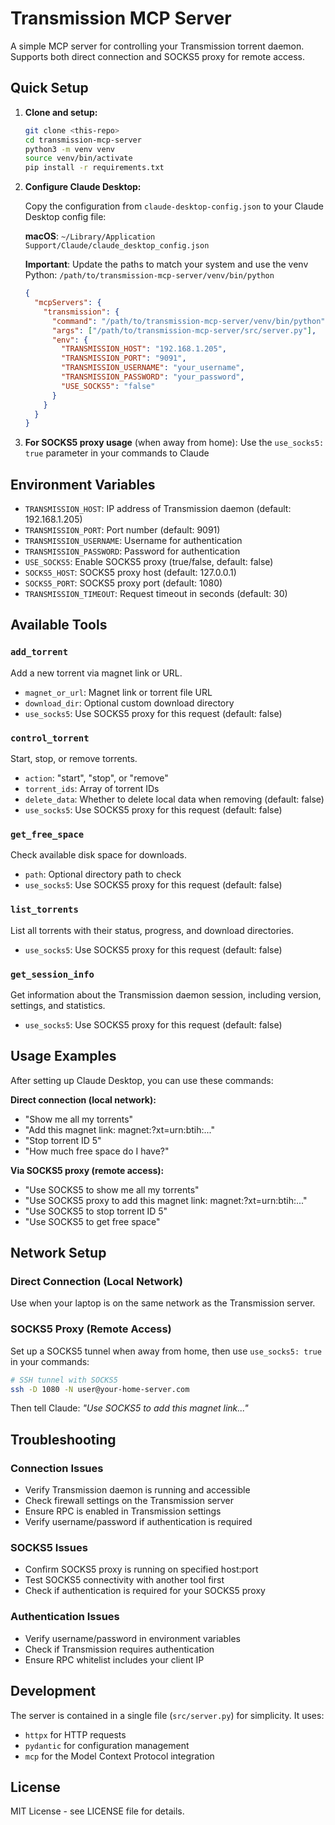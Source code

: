# Transmission MCP Server

A simple MCP server for controlling your Transmission torrent daemon. Supports both direct connection and SOCKS5 proxy for remote access.

## Quick Setup

1. **Clone and setup:**
   ```bash
   git clone <this-repo>
   cd transmission-mcp-server
   python3 -m venv venv
   source venv/bin/activate
   pip install -r requirements.txt
   ```

2. **Configure Claude Desktop:**
   
   Copy the configuration from `claude-desktop-config.json` to your Claude Desktop config file:
   
   **macOS**: `~/Library/Application Support/Claude/claude_desktop_config.json`
   
   **Important**: Update the paths to match your system and use the venv Python:
   `/path/to/transmission-mcp-server/venv/bin/python`
   ```json
   {
     "mcpServers": {
       "transmission": {
         "command": "/path/to/transmission-mcp-server/venv/bin/python",
         "args": ["/path/to/transmission-mcp-server/src/server.py"],
         "env": {
           "TRANSMISSION_HOST": "192.168.1.205",
           "TRANSMISSION_PORT": "9091",
           "TRANSMISSION_USERNAME": "your_username",
           "TRANSMISSION_PASSWORD": "your_password",
           "USE_SOCKS5": "false"
         }
       }
     }
   }
   ```

3. **For SOCKS5 proxy usage** (when away from home):
   Use the `use_socks5: true` parameter in your commands to Claude

## Environment Variables

- `TRANSMISSION_HOST`: IP address of Transmission daemon (default: 192.168.1.205)
- `TRANSMISSION_PORT`: Port number (default: 9091)
- `TRANSMISSION_USERNAME`: Username for authentication
- `TRANSMISSION_PASSWORD`: Password for authentication
- `USE_SOCKS5`: Enable SOCKS5 proxy (true/false, default: false)
- `SOCKS5_HOST`: SOCKS5 proxy host (default: 127.0.0.1)
- `SOCKS5_PORT`: SOCKS5 proxy port (default: 1080)
- `TRANSMISSION_TIMEOUT`: Request timeout in seconds (default: 30)

## Available Tools

### `add_torrent`
Add a new torrent via magnet link or URL.
- `magnet_or_url`: Magnet link or torrent file URL
- `download_dir`: Optional custom download directory
- `use_socks5`: Use SOCKS5 proxy for this request (default: false)

### `control_torrent`
Start, stop, or remove torrents.
- `action`: "start", "stop", or "remove"
- `torrent_ids`: Array of torrent IDs
- `delete_data`: Whether to delete local data when removing (default: false)
- `use_socks5`: Use SOCKS5 proxy for this request (default: false)

### `get_free_space`
Check available disk space for downloads.
- `path`: Optional directory path to check
- `use_socks5`: Use SOCKS5 proxy for this request (default: false)

### `list_torrents`  
List all torrents with their status, progress, and download directories.
- `use_socks5`: Use SOCKS5 proxy for this request (default: false)

### `get_session_info`
Get information about the Transmission daemon session, including version, settings, and statistics.
- `use_socks5`: Use SOCKS5 proxy for this request (default: false)

## Usage Examples

After setting up Claude Desktop, you can use these commands:

**Direct connection (local network):**
- "Show me all my torrents"
- "Add this magnet link: magnet:?xt=urn:btih:..."
- "Stop torrent ID 5"
- "How much free space do I have?"

**Via SOCKS5 proxy (remote access):**
- "Use SOCKS5 to show me all my torrents"
- "Use SOCKS5 proxy to add this magnet link: magnet:?xt=urn:btih:..."
- "Use SOCKS5 to stop torrent ID 5"
- "Use SOCKS5 to get free space"

## Network Setup

### Direct Connection (Local Network)
Use when your laptop is on the same network as the Transmission server.

### SOCKS5 Proxy (Remote Access)
Set up a SOCKS5 tunnel when away from home, then use `use_socks5: true` in your commands:

```bash
# SSH tunnel with SOCKS5
ssh -D 1080 -N user@your-home-server.com
```

Then tell Claude: *"Use SOCKS5 to add this magnet link..."*

## Troubleshooting

### Connection Issues
- Verify Transmission daemon is running and accessible
- Check firewall settings on the Transmission server
- Ensure RPC is enabled in Transmission settings
- Verify username/password if authentication is required

### SOCKS5 Issues  
- Confirm SOCKS5 proxy is running on specified host:port
- Test SOCKS5 connectivity with another tool first
- Check if authentication is required for your SOCKS5 proxy

### Authentication Issues
- Verify username/password in environment variables
- Check if Transmission requires authentication
- Ensure RPC whitelist includes your client IP

## Development

The server is contained in a single file (`src/server.py`) for simplicity. It uses:
- `httpx` for HTTP requests
- `pydantic` for configuration management  
- `mcp` for the Model Context Protocol integration

## License

MIT License - see LICENSE file for details.
